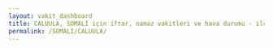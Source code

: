 ```yaml
---
layout: vakit_dashboard
title: CALUULA, SOMALI için iftar, namaz vakitleri ve hava durumu - ilçe/eyalet seç
permalink: /SOMALI/CALUULA/
---
```


<script type="text/javascript">
  var GLOBAL_COUNTRY = 'SOMALI';
  var GLOBAL_CITY = 'CALUULA';
  var GLOBAL_STATE = '';
  var lat = 72;
  var lon = 21;
</script>
